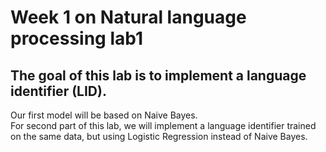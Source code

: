 # Week 1 on  Natural language processing  lab1


## The goal of this lab  is to implement a language identifier (LID).

Our first model will be based on Naive Bayes. <br>
For second part of this lab, we will implement a language identifier trained on the same data, but using Logistic Regression instead of Naive Bayes.


